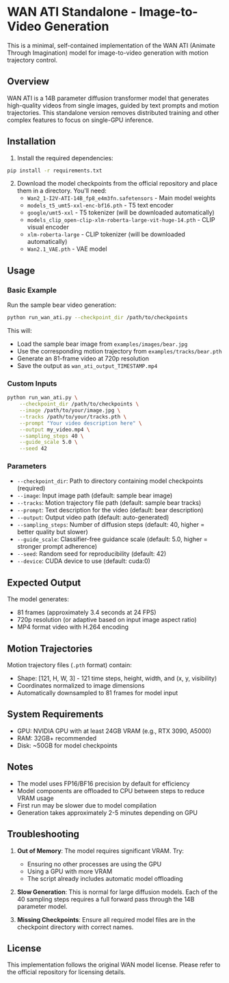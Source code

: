 # WAN ATI Standalone - Image-to-Video Generation

This is a minimal, self-contained implementation of the WAN ATI (Animate Through Imagination) model for image-to-video generation with motion trajectory control.

## Overview

WAN ATI is a 14B parameter diffusion transformer model that generates high-quality videos from single images, guided by text prompts and motion trajectories. This standalone version removes distributed training and other complex features to focus on single-GPU inference.

## Installation

1. Install the required dependencies:
```bash
pip install -r requirements.txt
```

2. Download the model checkpoints from the official repository and place them in a directory. You'll need:
   - `Wan2_1-I2V-ATI-14B_fp8_e4m3fn.safetensors` - Main model weights
   - `models_t5_umt5-xxl-enc-bf16.pth` - T5 text encoder
   - `google/umt5-xxl` - T5 tokenizer (will be downloaded automatically)
   - `models_clip_open-clip-xlm-roberta-large-vit-huge-14.pth` - CLIP visual encoder
   - `xlm-roberta-large` - CLIP tokenizer (will be downloaded automatically)
   - `Wan2.1_VAE.pth` - VAE model

## Usage

### Basic Example

Run the sample bear video generation:

```bash
python run_wan_ati.py --checkpoint_dir /path/to/checkpoints
```

This will:
- Load the sample bear image from `examples/images/bear.jpg`
- Use the corresponding motion trajectory from `examples/tracks/bear.pth`
- Generate an 81-frame video at 720p resolution
- Save the output as `wan_ati_output_TIMESTAMP.mp4`

### Custom Inputs

```bash
python run_wan_ati.py \
    --checkpoint_dir /path/to/checkpoints \
    --image /path/to/your/image.jpg \
    --tracks /path/to/your/tracks.pth \
    --prompt "Your video description here" \
    --output my_video.mp4 \
    --sampling_steps 40 \
    --guide_scale 5.0 \
    --seed 42
```

### Parameters

- `--checkpoint_dir`: Path to directory containing model checkpoints (required)
- `--image`: Input image path (default: sample bear image)
- `--tracks`: Motion trajectory file path (default: sample bear tracks)
- `--prompt`: Text description for the video (default: bear description)
- `--output`: Output video path (default: auto-generated)
- `--sampling_steps`: Number of diffusion steps (default: 40, higher = better quality but slower)
- `--guide_scale`: Classifier-free guidance scale (default: 5.0, higher = stronger prompt adherence)
- `--seed`: Random seed for reproducibility (default: 42)
- `--device`: CUDA device to use (default: cuda:0)

## Expected Output

The model generates:
- 81 frames (approximately 3.4 seconds at 24 FPS)
- 720p resolution (or adaptive based on input image aspect ratio)
- MP4 format video with H.264 encoding

## Motion Trajectories

Motion trajectory files (`.pth` format) contain:
- Shape: [121, H, W, 3] - 121 time steps, height, width, and (x, y, visibility)
- Coordinates normalized to image dimensions
- Automatically downsampled to 81 frames for model input

## System Requirements

- GPU: NVIDIA GPU with at least 24GB VRAM (e.g., RTX 3090, A5000)
- RAM: 32GB+ recommended
- Disk: ~50GB for model checkpoints

## Notes

- The model uses FP16/BF16 precision by default for efficiency
- Model components are offloaded to CPU between steps to reduce VRAM usage
- First run may be slower due to model compilation
- Generation takes approximately 2-5 minutes depending on GPU

## Troubleshooting

1. **Out of Memory**: The model requires significant VRAM. Try:
   - Ensuring no other processes are using the GPU
   - Using a GPU with more VRAM
   - The script already includes automatic model offloading

2. **Slow Generation**: This is normal for large diffusion models. Each of the 40 sampling steps requires a full forward pass through the 14B parameter model.

3. **Missing Checkpoints**: Ensure all required model files are in the checkpoint directory with correct names.

## License

This implementation follows the original WAN model license. Please refer to the official repository for licensing details.